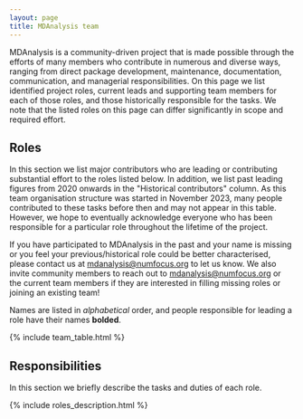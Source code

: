 ```yaml
---
layout: page
title: MDAnalysis team
---
```


MDAnalysis is a community-driven project that is made possible through the efforts of many members who contribute in numerous and diverse ways, ranging from direct package development, maintenance, documentation, communication, and managerial responsibilities. On this page we list identified project roles, current leads and supporting team members for each of those roles, and those historically responsible for the tasks. We note that the listed roles on this page can differ significantly in scope and required effort.

## Roles

In this section we list major contributors who are leading or contributing substantial effort to the roles listed below. In addition, we list past leading figures from 2020 onwards in the "Historical contributors" column. As this team organisation structure was started in November 2023, many people contributed to these tasks before then and may not appear in this table. 
However, we hope to eventually acknowledge everyone who has been responsible for a particular role throughout the lifetime of the project.

If you have participated to MDAnalysis in the past and your name is missing or you feel your previous/historical role could be better characterised,
please contact us at mdanalysis@numfocus.org to let us know. We also invite community members to reach out to mdanalysis@numfocus.org or the current team members if they are interested in filling missing roles or joining an existing team!

Names are listed in *alphabetical* order, and people responsible for leading a role have their names **bolded**.

{% include team_table.html %}


## Responsibilities

In this section we briefly describe the tasks and duties of each role.

{% include roles_description.html %}

